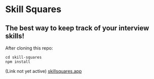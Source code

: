 # Skill Squares
## The best way to keep track of your interview skills!

After cloning this repo:
```
cd skill-squares
npm install
```
(Link not yet active)
[skillsquares.app](https://skillsquares.app)
